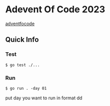 # Adevent Of Code 2023
[adventfocode](https://adventodcode.com)

## Quick Info

### Test
```shell
$ go test ./...
```

### Run
```shell
$ go run . -day 01
```

put day you want to run in format dd
